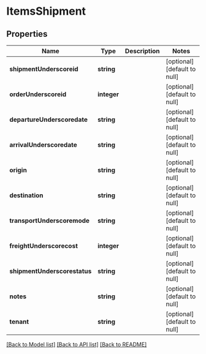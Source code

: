 # ItemsShipment

## Properties
Name | Type | Description | Notes
------------ | ------------- | ------------- | -------------
**shipmentUnderscoreid** | **string** |  | [optional] [default to null]
**orderUnderscoreid** | **integer** |  | [optional] [default to null]
**departureUnderscoredate** | **string** |  | [optional] [default to null]
**arrivalUnderscoredate** | **string** |  | [optional] [default to null]
**origin** | **string** |  | [optional] [default to null]
**destination** | **string** |  | [optional] [default to null]
**transportUnderscoremode** | **string** |  | [optional] [default to null]
**freightUnderscorecost** | **integer** |  | [optional] [default to null]
**shipmentUnderscorestatus** | **string** |  | [optional] [default to null]
**notes** | **string** |  | [optional] [default to null]
**tenant** | **string** |  | [optional] [default to null]

[[Back to Model list]](../README.md#documentation-for-models) [[Back to API list]](../README.md#documentation-for-api-endpoints) [[Back to README]](../README.md)


